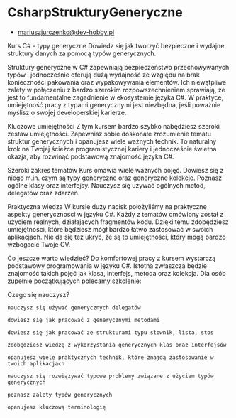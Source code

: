 # CsharpStrukturyGeneryczne   
-  mariuszjurczenko@dev-hobby.pl 

Kurs C# - typy generyczne
Dowiedz się jak tworzyć bezpieczne i wydajne struktury danych za pomocą typów generycznych.

Struktury generyczne w C# zapewniają bezpieczeństwo przechowywanych typów i jednocześnie oferują dużą wydajność ze względu na brak konieczności pakowania oraz wypakowywania elementów. Ich niewątpliwe zalety w połączeniu z bardzo szerokim rozpowszechnieniem sprawiają, że jest to fundamentalne zagadnienie w ekosystemie języka C#. W praktyce, umiejętność pracy z typami generycznymi jest niezbędna, jeśli poważnie myślisz o swojej developerskiej karierze.

Kluczowe umiejętności
Z tym kursem bardzo szybko nabędziesz szeroki zestaw umiejętności. Zapewnisz sobie doskonałe zrozumienie tematu struktur generycznych i opanujesz wiele ważnych technik. To naturalny krok na Twojej ścieżce programistycznej kariery i jednocześnie świetna okazja, aby rozwinąć podstawową znajomość języka C#.

Szeroki zakres tematów
Kurs omawia wiele ważnych pojęć. Dowiesz się z niego m.in. czym są typy generyczne oraz generyczne kolekcje. Poznasz ogólne klasy oraz interfejsy. Nauczysz się używać ogólnych metod, delegatów oraz zdarzeń.


Praktyczna wiedza
W kursie duży nacisk położyliśmy na praktyczne aspekty generyczności w języku C#. Każdy z tematów omówiony został z użyciem realnych, działających fragmentów kodu. Dzięki temu zdobędziesz umiejętności, które będziesz mógł bardzo łatwo zastosować w swoich aplikacjach. Nie da się też ukryć, że są to umiejętności, który mogą bardzo wzbogacić Twoje CV.


Co jeszcze warto wiedzieć?
Do komfortowej pracy z kursem wystarczą podstawowy programowania w języku C#. Istotna zwłaszcza będzie znajomość takich pojęć jak klasa, interfejs, metoda oraz kolekcja. Dla osób zupełnie początkujących polecamy szkolenie:



Czego się nauczysz?

    nauczysz się używać generycznych delegatów

    dowiesz się jak pracować z generycznymi metodami

    dowiesz się jak pracować ze strukturami typu słownik, lista, stos

    zdobędziesz wiedzę z wykorzystania generycznych klas oraz interfejsów

    opanujesz wiele praktycznych technik, które znajdą zastosowanie w twoich aplikacjach

    nauczysz się rozwiązywać typowe problemy związane z użyciem typów generycznych

    poznasz zalety typów generycznych

    opanujesz kluczową terminologię

